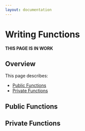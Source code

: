 ```yaml
---
layout: documentation
---
```

# Writing Functions

**THIS PAGE IS IN WORK**

## Overview

This page describes:

* [Public Functions](#public-functions)
* [Private Functions](#private-functions)

## Public Functions

## Private Functions
